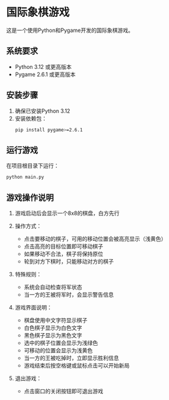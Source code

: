 # 国际象棋游戏

这是一个使用Python和Pygame开发的国际象棋游戏。

## 系统要求

- Python 3.12 或更高版本
- Pygame 2.6.1 或更高版本

## 安装步骤

1. 确保已安装Python 3.12
2. 安装依赖包：
   ```bash
   pip install pygame>=2.6.1
   ```

## 运行游戏

在项目根目录下运行：
```bash
python main.py
```

## 游戏操作说明

1. 游戏启动后会显示一个8x8的棋盘，白方先行
2. 操作方式：
   - 点击要移动的棋子，可用的移动位置会被高亮显示（浅黄色）
   - 点击高亮的目标位置即可移动棋子
   - 如果移动不合法，棋子将保持原位
   - 轮到对方下棋时，只能移动对方的棋子

3. 特殊规则：
   - 系统会自动检查将军状态
   - 当一方的王被将军时，会显示警告信息

4. 游戏界面说明：
   - 棋盘使用中文字符显示棋子
   - 白色棋子显示为白色文字
   - 黑色棋子显示为黑色文字
   - 选中的棋子位置会显示为浅绿色
   - 可移动的位置会显示为浅黄色
   - 当一方的王被吃掉时，立即显示胜利信息
   - 游戏结束后按空格键或鼠标点击可以开始新局

5. 退出游戏：
   - 点击窗口的关闭按钮即可退出游戏
